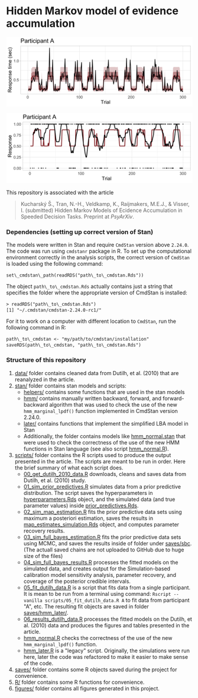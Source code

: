 # Hidden Markov model of evidence accumulation

![Response times of participant A modeled by the HMM + EAM framework](figures/post_pred_rt_subset_trials/dutilh_2010_subject_A.png)

![Responses of participant A modeled by the HMM + EAM framework](figures/post_pred_response_subset_trials/dutilh_2010_subject_A.png)

This repository is associated with the article

> Kucharský Š., Tran, N.-H., Veldkamp, K., Raijmakers, M.E.J., & Visser, I. (submitted) Hidden Markov Models of Ecidence Accumulation in Speeded Decision Tasks. Preprint at *PsyArXiv*.

### Dependencies (setting up correct version of Stan)

The models were written in Stan and require `CmdStan` version above `2.24.0`. The code was run using `cmdstanr` package in R. To set up the computational environment correctly in the analysis scripts, the correct version of `CmdStan` is loaded using the following command:

```
set\_cmdstan\_path(readRDS("path\_to\_cmdstan.Rds"))
```

The object `path\_to\_cmdstan.Rds` actually contains just a string that specifies the folder where the appropriate version of CmdStan is installed:

 ```
 > readRDS("path\_to\_cmdstan.Rds")
[1] "~/.cmdstan/cmdstan-2.24.0-rc1/"
 ```
 
 For it to work on a computer with different location to `CmdStan`, run the following command in R:
 
 ```
 path\_to\_cmdstan <- "my/path/to/cmdstan/installation"
 saveRDS(path\_to\_cmdstan, "path\_to\_cmdstan.Rds")
 ```

### Structure of this repository

1. [data/](data/) folder contains cleaned data from Dutilh, et al. (2010) that are reanalyzed in the article.
2. [stan/](stan/) folder contains stan models and scripts:
	* [helpers/](stan/helpers/) contains some functions that are used in the stan models
	* [hmm/](stan/hmm/) contains manually written backward, forward, and forward-backward algorithm that was used to check the use of the new `hmm_marginal_lpdf()` function implemented in CmdStan version 2.24.0.
	* [later/](stan/later/) contains functions that implement the simplified LBA model in Stan
	* Additionally, the folder contains models like [hmm\_normal.stan](stan/hmm\_normal.stan) that were used to check the correctness of the use of the new HMM functions in Stan language (see also script [hmm\_normal.R](scripts/hmm\_normal.R)).
3. [scripts/](scripts/) folder contains the R scripts used to produce the output presented in the article. The scripts are meant to be run in order. Here the brief summary of what each script does.
	* [00\_get\_dutilh\_2010\_data.R](scripts/00\_get\_dutilh\_2010\_data.R) downloads, cleans and saves data from Dutilh, et al. (2010) study.
	* [01\_sim\_prior\_predictives.R](scripts/01\_sim\_prior\_predictives.R) simulates data from a prior predictive distribution. The script saves the hyperparameters in [hyperparameters.Rds](saves/hyperparameters.Rds) object, and the simulated data (and true parameter values) inside [prior\_predictives.Rds](saves/prior\_predictives.Rds).
	* [02\_sim\_map\_estimation.R](scripts/02\_sim\_map\_estimation.R) fits the prior predictive data sets using maximum a posteriori estimation, saves the results in [map\_estimates\_simulation.Rds](saves/map\_estimates\_simulation.Rds) object, and computes parameter recovery results. 
	* [03\_sim\_full\_bayes\_estimation.R](scripts/03\_sim\_full\_bayes\_estimation.R) fits the prior predictive data sets using MCMC, and saves the results inside of folder under [saves/sbc](). (The actuall saved chains are not uploaded to GitHub due to huge size of the files)
	* [04\_sim\_full\_bayes\_results.R](scripts/04\_sim\_full\_bayes\_results.R) processes the fitted models on the simulated data, and creates output for the Simulation-based calibration model sensitivity analysis, parameter recovery, and coverage of the posterior credible intervals.
	* [05\_fit\_dutilh\_data.R](scripts/05\_fit\_dutilh\_data.R) is a script that fits data from a single participant. It is mean to be run from a terminal using command: `Rscript --vanilla scripts/05_fit_dutilh_data.R A` to fit data from participant "A", etc. The resulting fit objects are saved in folder [saves/hmm_later/]().
	* [06\_results\_dutilh\_data.R](scripts/06\_results\_dutilh\_data.R) processes the fitted models on the Dutilh, et al. (2010) data and produces the figures and tables presented in the article.
	* [hmm_normal.R](scripts/hmm_normal.R) checks  the correctness of the use of the new `hmm_marginal_lpdf()` function.
	* [hmm_later.R](scripts/hmm_later.R) is a "legacy" script. Originally, the simulations were run here, later the code was refactored to make it easier to make sense of the code.
4. [saves/](saves/) folder contains some R objects saved during the project for convenience.
5. [R/](R/) folder contains some R functions for convenience.
6. [figures/](figures) folder contains all figures generated in this project.


